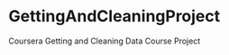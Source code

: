 GettingAndCleaningProject
=========================

Coursera Getting and Cleaning Data Course Project
